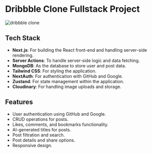 # Dribbble Clone Fullstack Project

![dribbble clone]('https://res.cloudinary.com/driaaeuhp/image/upload/v1722952448/myPortfolio/private/t7moxq5emam50zapp32h.jpg')

## Tech Stack

- **Next.js**: For building the React front-end and handling server-side rendering.
- **Server Actions**: To handle server-side logic and data fetching.
- **MongoDB**: As the database to store user and post data.
- **Tailwind CSS**: For styling the application.
- **NextAuth**: For authentication with GitHub and Google.
- **Zustand**: For state management within the application.
- **Cloudinary**: For handling image uploads and storage.

## Features

- User authentication using GitHub and Google.
- CRUD operations for posts.
- Likes, comments, and bookmarks functionality.
- AI-generated titles for posts.
- Post filtration and search.
- Post details and share options.
- Responsive design.
